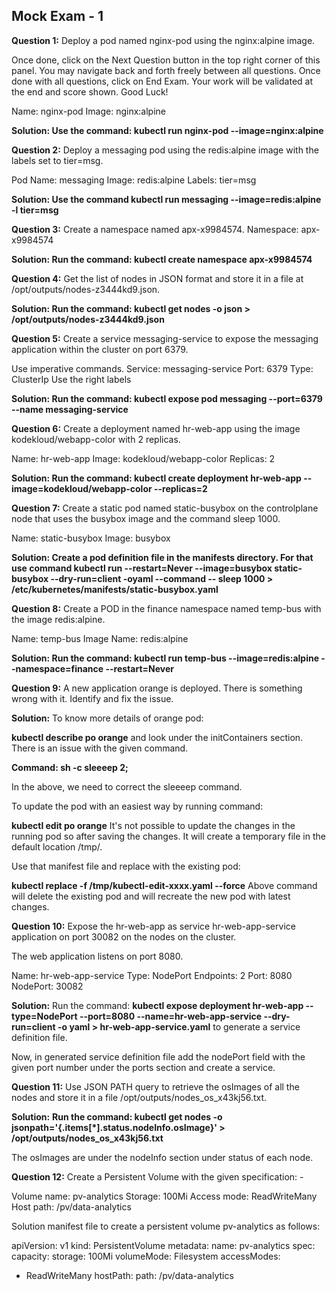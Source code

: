 Mock Exam - 1
--------------
**Question 1:**
Deploy a pod named nginx-pod using the nginx:alpine image.


Once done, click on the Next Question button in the top right corner of this panel. You may navigate back and forth freely between all questions. Once done with all questions, click on End Exam. Your work will be validated at the end and score shown. Good Luck!

Name: nginx-pod
Image: nginx:alpine

**Solution:
Use the command: kubectl run nginx-pod --image=nginx:alpine**

**Question 2:**
Deploy a messaging pod using the redis:alpine image with the labels set to tier=msg.

Pod Name: messaging
Image: redis:alpine
Labels: tier=msg

**Solution: Use the command kubectl run messaging --image=redis:alpine -l tier=msg**

**Question 3:**
Create a namespace named apx-x9984574.
Namespace: apx-x9984574

**Solution: Run the command: kubectl create namespace apx-x9984574**

**Question 4:**
Get the list of nodes in JSON format and store it in a file at /opt/outputs/nodes-z3444kd9.json.

**Solution: Run the command: kubectl get nodes -o json > /opt/outputs/nodes-z3444kd9.json**

**Question 5:**
Create a service messaging-service to expose the messaging application within the cluster on port 6379.

Use imperative commands.
Service: messaging-service
Port: 6379
Type: ClusterIp
Use the right labels

**Solution:
Run the command: kubectl expose pod messaging --port=6379 --name messaging-service**

**Question 6:**
Create a deployment named hr-web-app using the image kodekloud/webapp-color with 2 replicas.


Name: hr-web-app
Image: kodekloud/webapp-color
Replicas: 2

**Solution: Run the command: kubectl create deployment hr-web-app --image=kodekloud/webapp-color --replicas=2**

**Question 7:**
Create a static pod named static-busybox on the controlplane node that uses the busybox image and the command sleep 1000.

Name: static-busybox
Image: busybox

**Solution: Create a pod definition file in the manifests directory. For that use command kubectl run --restart=Never --image=busybox static-busybox --dry-run=client -oyaml --command -- sleep 1000 > /etc/kubernetes/manifests/static-busybox.yaml**

**Question 8:**
Create a POD in the finance namespace named temp-bus with the image redis:alpine.

Name: temp-bus
Image Name: redis:alpine

**Solution: Run the command: kubectl run temp-bus --image=redis:alpine --namespace=finance --restart=Never**

**Question 9:**
A new application orange is deployed. There is something wrong with it. Identify and fix the issue.

**Solution:**
To know more details of orange pod:

**kubectl describe po orange**
and look under the initContainers section. There is an issue with the given command.


**Command:
sh
-c
sleeeep 2;**


In the above, we need to correct the sleeeep command.

To update the pod with an easiest way by running command:

**kubectl edit po orange**
It's not possible to update the changes in the running pod so after saving the changes. It will create a temporary file in the default location /tmp/.

Use that manifest file and replace with the existing pod:

**kubectl replace -f /tmp/kubectl-edit-xxxx.yaml --force**
Above command will delete the existing pod and will recreate the new pod with latest changes.

**Question 10:**
Expose the hr-web-app as service hr-web-app-service application on port 30082 on the nodes on the cluster.


The web application listens on port 8080.

Name: hr-web-app-service
Type: NodePort
Endpoints: 2
Port: 8080
NodePort: 30082

**Solution:**
Run the command: **kubectl expose deployment hr-web-app --type=NodePort --port=8080 --name=hr-web-app-service --dry-run=client -o yaml > hr-web-app-service.yaml** to generate a service definition file.

Now, in generated service definition file add the nodePort field with the given port number under the ports section and create a service.

**Question 11:**
Use JSON PATH query to retrieve the osImages of all the nodes and store it in a file /opt/outputs/nodes_os_x43kj56.txt.

**Solution:**
**Run the command: kubectl get nodes -o jsonpath='{.items[*].status.nodeInfo.osImage}' > /opt/outputs/nodes_os_x43kj56.txt**

The osImages are under the nodeInfo section under status of each node.

**Question 12:**
Create a Persistent Volume with the given specification: -

Volume name: pv-analytics
Storage: 100Mi
Access mode: ReadWriteMany
Host path: /pv/data-analytics

Solution manifest file to create a persistent volume pv-analytics as follows:

apiVersion: v1
kind: PersistentVolume
metadata:
name: pv-analytics
spec:
  capacity:
    storage: 100Mi
  volumeMode: Filesystem
  accessModes:
  - ReadWriteMany
  hostPath:
    path: /pv/data-analytics

